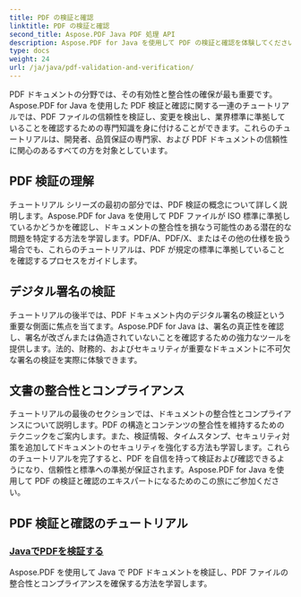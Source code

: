```yaml
---
title: PDF の検証と確認
linktitle: PDF の検証と確認
second_title: Aspose.PDF Java PDF 処理 API
description: Aspose.PDF for Java を使用して PDF の検証と確認を体験してください。包括的なチュートリアルでドキュメントの整合性とコンプライアンスを確保します。
type: docs
weight: 24
url: /ja/java/pdf-validation-and-verification/
---
```


PDF ドキュメントの分野では、その有効性と整合性の確保が最も重要です。Aspose.PDF for Java を使用した PDF 検証と確認に関する一連のチュートリアルでは、PDF ファイルの信頼性を検証し、変更を検出し、業界標準に準拠していることを確認するための専門知識を身に付けることができます。これらのチュートリアルは、開発者、品質保証の専門家、および PDF ドキュメントの信頼性に関心のあるすべての方を対象としています。

## PDF 検証の理解

チュートリアル シリーズの最初の部分では、PDF 検証の概念について詳しく説明します。Aspose.PDF for Java を使用して PDF ファイルが ISO 標準に準拠しているかどうかを確認し、ドキュメントの整合性を損なう可能性のある潜在的な問題を特定する方法を学習します。PDF/A、PDF/X、またはその他の仕様を扱う場合でも、これらのチュートリアルは、PDF が規定の標準に準拠していることを確認するプロセスをガイドします。

## デジタル署名の検証

チュートリアルの後半では、PDF ドキュメント内のデジタル署名の検証という重要な側面に焦点を当てます。Aspose.PDF for Java は、署名の真正性を確認し、署名が改ざんまたは偽造されていないことを確認するための強力なツールを提供します。法的、財務的、およびセキュリティが重要なドキュメントに不可欠な署名の検証を実際に体験できます。

## 文書の整合性とコンプライアンス

チュートリアルの最後のセクションでは、ドキュメントの整合性とコンプライアンスについて説明します。PDF の構造とコンテンツの整合性を維持するためのテクニックをご案内します。また、検証情報、タイムスタンプ、セキュリティ対策を追加してドキュメントのセキュリティを強化する方法も学習します。これらのチュートリアルを完了すると、PDF を自信を持って検証および確認できるようになり、信頼性と標準への準拠が保証されます。Aspose.PDF for Java を使用して PDF の検証と確認のエキスパートになるためのこの旅にご参加ください。

## PDF 検証と確認のチュートリアル
### [JavaでPDFを検証する](./validate-pdf-in-java/)
Aspose.PDF を使用して Java で PDF ドキュメントを検証し、PDF ファイルの整合性とコンプライアンスを確保する方法を学習します。